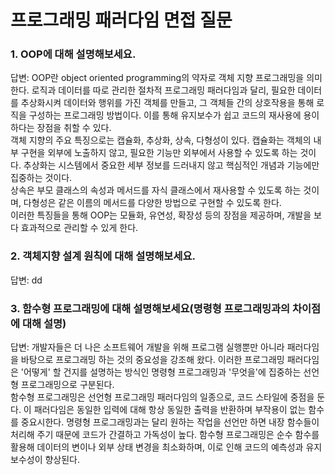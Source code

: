 # 프로그래밍 패러다임 면접 질문


### 1. OOP에 대해 설명해보세요.
답변: OOP란 object oriented programming의 약자로 객체 지향 프로그래밍을 의미한다. 로직과 데이터를 따로 관리한 절차적 프로그래밍 패러다임과 달리, 필요한 데이터를 추상화시켜 데이터와 행위를 가진 객체를 만들고, 그 객체들 간의 상호작용을 통해 로직을 구성하는 프로그래밍 방법이다. 이를 통해 유지보수가 쉽고 코드의 재사용에 용이하다는 장점을 취할 수 있다.<br/>
객체 지향의 주요 특징으로는 캡슐화, 추상화, 상속, 다형성이 있다. 캡슐화는 객체의 내부 구현을 외부에 노출하지 않고, 필요한 기능만 외부에서 사용할 수 있도록 하는 것이다. 추상화는 시스템에서 중요한 세부 정보를 드러내지 않고 핵심적인 개념과 기능에만 집중하는 것이다.<br/>
상속은 부모 클래스의 속성과 메서드를 자식 클래스에서 재사용할 수 있도록 하는 것이며, 다형성은 같은 이름의 메서드를 다양한 방법으로 구현할 수 있도록 한다.<br/>
이러한 특징들을 통해 OOP는 모듈화, 유연성, 확장성 등의 장점을 제공하며, 개발을 보다 효과적으로 관리할 수 있게 한다.



### 2. 객체지향 설계 원칙에 대해 설명해보세요.
답변: dd







### 3. 함수형 프로그래밍에 대해 설명해보세요(명령형 프로그래밍과의 차이점에 대해 설명)
답변: 개발자들은 더 나은 소프트웨어 개발을 위해 프로그램 실행뿐만 아니라 패러다임을 바탕으로 프로그래밍 하는 것의 중요성을 강조해 왔다. 이러한 프로그래밍 패러다임은 '어떻게' 할 건지를 설명하는 방식인 명령형 프로그래밍과 '무엇을'에 집중하는 선언형 프로그래밍으로 구분된다.<br/>
함수형 프로그래밍은 선언형 프로그래밍 패러다임의 일종으로, 코드 스타일에 중점을 둔다. 이 패러다임은 동일한 입력에 대해 항상 동일한 출력을 반환하며 부작용이 없는 함수를 중요시한다. 명령형 프로그래밍과는 달리 원하는 작업을 선언만 하면 내장 함수들이 처리해 주기 때문에 코드가 간결하고 가독성이 높다. 함수형 프로그래밍은 순수 함수를 활용해 데이터의 변이나 외부 상태 변경을 최소화하며, 이로 인해 코드의 예측성과 유지보수성이 향상된다.
